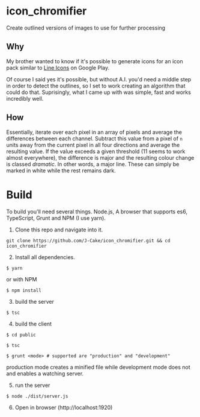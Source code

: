 # icon_chromifier
Create outlined versions of images to use for further processing

## Why

My brother wanted to know if it's possible to generate icons for an icon pack similar to [Line Icons](https://play.google.com/store/apps/details?id=com.natewren.linesfree&hl=en_US) on Google Play.

Of course I said yes it's possible, but without A.I. you'd need a middle step in order to detect the outlines, so I set to work creating an algorithm that could do that. Suprisingly, what I came up with was simple, fast and works incredibly well.

## How

Essentially, iterate over each pixel in an array of pixels and average the differences between each channel. Subtract this value from a pixel of `n` units away from the current pixel in all four directions and average the resulting value. If the value exceeds a given threshold (11 seems to work almost everywhere), the difference is major and the resulting colour change is classed *dramatic*. In other words, a major line. These can simply be marked in white while the rest remains dark.

# Build

To build you'll need several things. Node.js, A browser that supports es6, TypeScript, Grunt and NPM (I use yarn).

1) Clone this repo and navigate into it.

```
git clone https://github.com/J-Cake/icon_chromifier.git && cd icon_chromifier
```

2) Install all dependencies.

```
$ yarn
```

or with NPM 

```
$ npm install
```

3) build the server

```
$ tsc
```

4) build the client

```
$ cd public
```

```
$ tsc
```

```
$ grunt <mode> # supported are "production" and "development"
```

production mode creates a minified file while development mode does not and enables a watching server.

5) run the server

```
$ node ./dist/server.js
```

6) Open in browser (http://localhost:1920)
